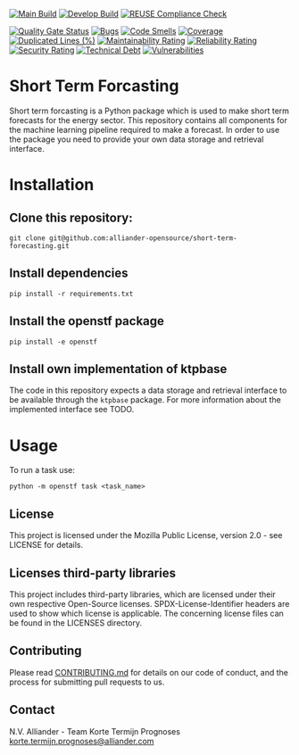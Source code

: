 <!--
SPDX-FileCopyrightText: 2017-2021 Alliander N.V. <korte.termijn.prognoses@alliander.com>

SPDX-License-Identifier: MPL-2.0
-->

[![Main Build](https://github.com/alliander-opensource/short-term-forecasting/actions/workflows/python-build.yaml/badge.svg?branch=main)](https://github.com/alliander-opensource/short-term-forecasting/actions/workflows/python-build.yaml)
[![Develop Build](https://github.com/alliander-opensource/short-term-forecasting/actions/workflows/python-build.yaml/badge.svg?branch=develop)](https://github.com/alliander-opensource/short-term-forecasting/actions/workflows/python-build.yaml)
[![REUSE Compliance Check](https://github.com/alliander-opensource/short-term-forecasting/actions/workflows/reuse-compliance.yaml/badge.svg?branch=main)](https://github.com/alliander-opensource/short-term-forecasting/actions/workflows/reuse-compliance.yaml)

[![Quality Gate Status](https://sonarcloud.io/api/project_badges/measure?project=alliander-opensource_short-term-forecasting&metric=alert_status)](https://sonarcloud.io/dashboard?id=alliander-opensource_short-term-forecasting)
[![Bugs](https://sonarcloud.io/api/project_badges/measure?project=alliander-opensource_short-term-forecasting&metric=bugs)](https://sonarcloud.io/dashboard?id=alliander-opensource_short-term-forecasting)
[![Code Smells](https://sonarcloud.io/api/project_badges/measure?project=alliander-opensource_short-term-forecasting&metric=code_smells)](https://sonarcloud.io/dashboard?id=alliander-opensource_short-term-forecasting)
[![Coverage](https://sonarcloud.io/api/project_badges/measure?project=alliander-opensource_short-term-forecasting&metric=coverage)](https://sonarcloud.io/dashboard?id=alliander-opensource_short-term-forecasting)
[![Duplicated Lines (%)](https://sonarcloud.io/api/project_badges/measure?project=alliander-opensource_short-term-forecasting&metric=duplicated_lines_density)](https://sonarcloud.io/dashboard?id=alliander-opensource_short-term-forecasting)
[![Maintainability Rating](https://sonarcloud.io/api/project_badges/measure?project=alliander-opensource_short-term-forecasting&metric=sqale_rating)](https://sonarcloud.io/dashboard?id=alliander-opensource_short-term-forecasting)
[![Reliability Rating](https://sonarcloud.io/api/project_badges/measure?project=alliander-opensource_short-term-forecasting&metric=reliability_rating)](https://sonarcloud.io/dashboard?id=alliander-opensource_short-term-forecasting)
[![Security Rating](https://sonarcloud.io/api/project_badges/measure?project=alliander-opensource_short-term-forecasting&metric=security_rating)](https://sonarcloud.io/dashboard?id=alliander-opensource_short-term-forecasting)
[![Technical Debt](https://sonarcloud.io/api/project_badges/measure?project=alliander-opensource_short-term-forecasting&metric=sqale_index)](https://sonarcloud.io/dashboard?id=alliander-opensource_short-term-forecasting)
[![Vulnerabilities](https://sonarcloud.io/api/project_badges/measure?project=alliander-opensource_short-term-forecasting&metric=vulnerabilities)](https://sonarcloud.io/dashboard?id=alliander-opensource_short-term-forecasting)

# Short Term Forcasting

Short term forcasting is a Python package which is used to make short term forecasts for the energy sector. This repository contains all components for the machine learning pipeline required to make a forecast. In order to use the package you need to provide your own data storage and retrieval interface.

# Installation

## Clone this repository:

```shell
git clone git@github.com:alliander-opensource/short-term-forecasting.git
```

## Install dependencies

```shell
pip install -r requirements.txt
```

## Install the openstf package

```shell
pip install -e openstf
```

## Install own implementation of ktpbase

The code in this repository expects a data storage and retrieval interface to be available through the `ktpbase` package. For more information about the implemented interface see TODO.

# Usage

To run a task use:

```shell
python -m openstf task <task_name>
```

## License
This project is licensed under the Mozilla Public License, version 2.0 - see LICENSE for details.

## Licenses third-party libraries
This project includes third-party libraries, which are licensed under their own respective Open-Source licenses. SPDX-License-Identifier headers are used to show which license is applicable. The concerning license files can be found in the LICENSES directory.

## Contributing

Please read [CONTRIBUTING.md](CONTRIBUTING.md) for details on our code of conduct, and the process for submitting pull requests to us.

## Contact

N.V. Alliander - Team Korte Termijn Prognoses <korte.termijn.prognoses@alliander.com>
